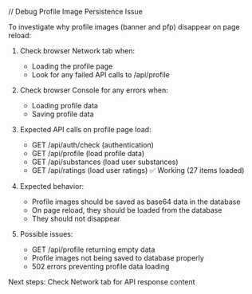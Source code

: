 // Debug Profile Image Persistence Issue

To investigate why profile images (banner and pfp) disappear on page reload:

1. Check browser Network tab when:
   - Loading the profile page
   - Look for any failed API calls to /api/profile

2. Check browser Console for any errors when:
   - Loading profile data
   - Saving profile data

3. Expected API calls on profile page load:
   - GET /api/auth/check (authentication)
   - GET /api/profile (load profile data)
   - GET /api/substances (load user substances)
   - GET /api/ratings (load user ratings) ✅ Working (27 items loaded)

4. Expected behavior:
   - Profile images should be saved as base64 data in the database
   - On page reload, they should be loaded from the database
   - They should not disappear

5. Possible issues:
   - GET /api/profile returning empty data
   - Profile images not being saved to database properly
   - 502 errors preventing profile data loading

Next steps: Check Network tab for API response content